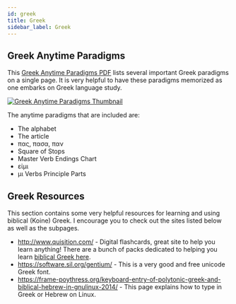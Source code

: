 ```yaml
---
id: greek
title: Greek
sidebar_label: Greek
---
```


## Greek Anytime Paradigms

This [Greek Anytime Paradigms PDF](/pdf/Greek-Anytime-Paradigms.pdf) lists several important Greek paradigms on a single page. It is very helpful to have these paradigms memorized as one embarks on Greek language study.

<a href="/pdf/Greek-Anytime-Paradigms.pdf"><img alt="Greek Anytime Paradigms Thumbnail" src="/img/greek-anytime-paradigms.png" /></a>

The anytime paradigms that are included are:

- The alphabet
- The article
- πας, πασα, παν
- Square of Stops
- Master Verb Endings Chart
- εἰμι
- μι Verbs Principle Parts

## Greek Resources

This section contains some very helpful resources for learning and using biblical (Koine) Greek. I encourage you to check out the sites listed below as well as the subpages.

- http://www.quisition.com/ - Digital flashcards, great site to help you learn anything! There are a bunch of packs dedicated to helping you learn [biblical Greek here](https://quisition.com/library/?search=greek&sort=).
- https://software.sil.org/gentium/ - This is a very good and free unicode Greek font.
- https://frame-poythress.org/keyboard-entry-of-polytonic-greek-and-biblical-hebrew-in-gnulinux-2014/ - This page explains how to type in Greek or Hebrew on Linux.
